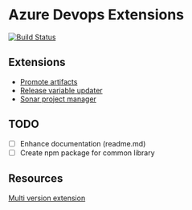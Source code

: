 # Azure Devops Extensions

[![Build Status](https://dev.azure.com/henifazzani/SynkerAPI/_apis/build/status/az-devops-extensions?branchName=main)](https://dev.azure.com/henifazzani/SynkerAPI/_build/latest?definitionId=31&branchName=main)

## Extensions

- [Promote artifacts](./tasks/promote/README.md)
- [Release variable updater](./tasks/varsupdater/README.md)
- [Sonar project manager](./tasks/sonar/README.md)

## TODO

- [ ] Enhance documentation (readme.md)
- [ ] Create npm package for common library

## Resources

[Multi version extension](https://stackoverflow.com/questions/43789135/tfs-custom-build-tasks-multiple-versions)